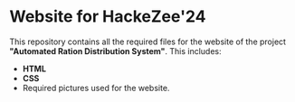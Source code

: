 # Website for HackeZee'24

This repository contains all the required files for the website of the project **"Automated Ration Distribution System"**. This includes:

- **HTML**
- **CSS**
- Required pictures used for the website.
